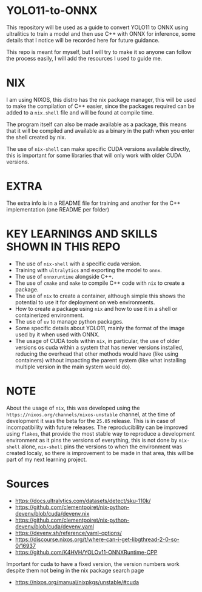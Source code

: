 # YOLO11-to-ONNX

This repository will be used as a guide to convert YOLO11 to ONNX using ultralitics to train a model and then use C++ with ONNX for inference, some details that I notice will be recorded here for future guidance.

This repo is meant for myself, but I will try to make it so anyone can follow the process easily, I will add the resources I used to guide me.

# NIX

I am using NIXOS, this distro has the nix package manager, this will be used to make the compilation of C++ easier, since the packages required can be added to a `nix.shell` file and will be found at compile time.

The program itself can also be made available as a package, this means that it will be compiled and available as a binary in the path when you enter the shell created by nix.

The use of `nix-shell` can make specific CUDA versions available directly, this is important for some libraries that will only work with older CUDA versions.

# EXTRA

The extra info is in a README file for training and another for the C++ implementation (one README per folder)

# KEY LEARNINGS AND SKILLS SHOWN IN THIS REPO

- The use of `nix-shell` with a specific cuda version.
- Training with `ultralytics` and exporting the model to `onnx`.
- The use of `onnxruntime` alongside C++.
- The use of `cmake` and `make` to compile C++ code with `nix` to create a package.
- The use of `nix` to create a container, although simple this shows the potential to use it for deployment on web environments.
- How to create a package using `nix` and how to use it in a shell or containerized environment.
- The use of `uv` to manage python packages.
- Some specific details about YOLO11, mainly the format of the image used by it when used with ONNX.
- The usage of CUDA tools within `nix`, in particular, the use of older versions os cuda within a system that has newer versions installed, reducing the overhead that other methods would have (like using containers) without impacting the parent system (like what installing multiple version in the main system would do).

# NOTE

About the usage of `nix`, this was developed using the `https://nixos.org/channels/nixos-unstable` channel, at the time of development it was the beta for the `25.05` release. This is in case of incompatibility with future releases.
The reproducibility can be improved using `flakes`, that provide the most stable way to reproduce a development environment as it pins the versions of everything, this is not done by `nix-shell` alone, `nix-shell` pins the versions to when the environment was created localy, so there is improvement to be made in that area, this will be part of my next learning project.

# Sources

- https://docs.ultralytics.com/datasets/detect/sku-110k/
- https://github.com/clementpoiret/nix-python-devenv/blob/cuda/devenv.nix
- https://github.com/clementpoiret/nix-python-devenv/blob/cuda/devenv.yaml
- https://devenv.sh/reference/yaml-options/
- https://discourse.nixos.org/t/where-can-i-get-libgthread-2-0-so-0/16937
- https://github.com/K4HVH/YOLOv11-ONNXRuntime-CPP

Important for cuda to have a fixed version, the version numbers work despite them not being in the nix package search page
- https://nixos.org/manual/nixpkgs/unstable/#cuda